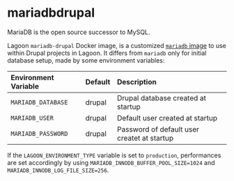 # mariadbdrupal

MariaDB is the open source successor to MySQL.

Lagoon `mariadb-drupal` Docker image, is a customized [`mariadb` image](./docker-images/mariadb/mariadb.md) to use within Drupal projects in Lagoon. It differs from `mariadb` only for initial database setup, made by some environment variables:

| Environment Variable | Default | Description |
| :--- | :--- | :--- |
| `MARIADB_DATABASE` | drupal | Drupal database created at startup |
| `MARIADB_USER` | drupal | Default user created at startup |
| `MARIADB_PASSWORD` | drupal | Password of default user createt at startup |

If the `LAGOON_ENVIRONMENT_TYPE` variable is set to `production`, performances are set accordingly by using `MARIADB_INNODB_BUFFER_POOL_SIZE=1024` and `MARIADB_INNODB_LOG_FILE_SIZE=256`.

